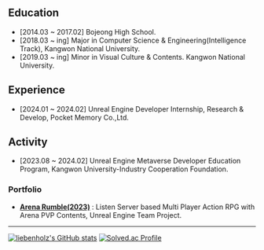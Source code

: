 
## Education
- [2014.03 ~ 2017.02] Bojeong High School.
- [2018.03 ~ ing] Major in Computer Science & Engineering(Intelligence Track), Kangwon National University.
- [2019.03 ~ ing] Minor in Visual Culture & Contents. Kangwon National University.
## Experience
- [2024.01 ~ 2024.02] Unreal Engine Developer Internship, Research & Develop, Pocket Memory Co.,Ltd.
## Activity
- [2023.08 ~ 2024.02] Unreal Engine Metaverse Developer Education Program, Kangwon University-Industry Cooperation Foundation.
<!--
- [2024.04 ~ 2024.11] Kakao Tech Campus, Android Development Track, Kakao Corp. x Kangwon National University.
-->
### Portfolio
- **[Arena Rumble(2023)](https://youtu.be/TGwBppxJI_E?si=TrHAkyZoq9MN_EVd)** : Listen Server based Multi Player Action RPG with Arena PVP Contents, Unreal Engine Team Project.

<!--
- **Adventure(2024)** : Imitation of [YOASOBI 「Adventure」](https://youtu.be/Av3xaZkVpJs) Animation Music Video, Personal Work.
--> 
--------

[![liebenholz's GitHub stats](https://github-readme-stats.vercel.app/api?username=liebenholz)](https://github.com/anuraghazra/github-readme-stats)
[![Solved.ac Profile](http://mazassumnida.wtf/api/v2/generate_badge?boj=liebenholz98)](https://solved.ac/liebenholz98)
